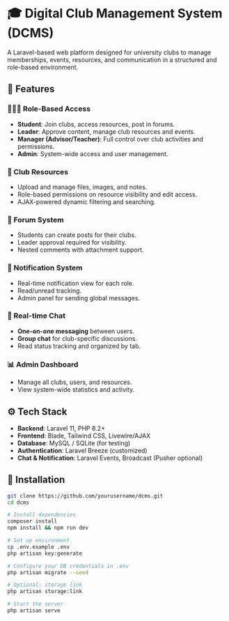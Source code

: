 # 🎓 Digital Club Management System (DCMS)

A Laravel-based web platform designed for university clubs to manage memberships, events, resources, and communication in a structured and role-based environment.

## 📌 Features

### 🧑‍🤝‍🧑 Role-Based Access
- **Student**: Join clubs, access resources, post in forums.
- **Leader**: Approve content, manage club resources and events.
- **Manager (Advisor/Teacher)**: Full control over club activities and permissions.
- **Admin**: System-wide access and user management.

### 📁 Club Resources
- Upload and manage files, images, and notes.
- Role-based permissions on resource visibility and edit access.
- AJAX-powered dynamic filtering and searching.

### 💬 Forum System
- Students can create posts for their clubs.
- Leader approval required for visibility.
- Nested comments with attachment support.

### 📢 Notification System
- Real-time notification view for each role.
- Read/unread tracking.
- Admin panel for sending global messages.

### 💬 Real-time Chat
- **One-on-one messaging** between users.
- **Group chat** for club-specific discussions.
- Read status tracking and organized by tab.

### 📊 Admin Dashboard
- Manage all clubs, users, and resources.
- View system-wide statistics and activity.

## ⚙️ Tech Stack

- **Backend**: Laravel 11, PHP 8.2+
- **Frontend**: Blade, Tailwind CSS, Livewire/AJAX
- **Database**: MySQL / SQLite (for testing)
- **Authentication**: Laravel Breeze (customized)
- **Chat & Notification**: Laravel Events, Broadcast (Pusher optional)

## 🚀 Installation

```bash
git clone https://github.com/yourusername/dcms.git
cd dcms

# Install dependencies
composer install
npm install && npm run dev

# Set up environment
cp .env.example .env
php artisan key:generate

# Configure your DB credentials in .env
php artisan migrate --seed

# Optional: storage link
php artisan storage:link

# Start the server
php artisan serve
